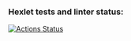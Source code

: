 ### Hexlet tests and linter status:
[![Actions Status](https://github.com/ilshatshamsetdinov/java-project-72/workflows/hexlet-check/badge.svg)](https://github.com/ilshatshamsetdinov/java-project-72/actions)